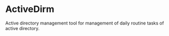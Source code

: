 # ActiveDirm
Active directory management tool for management of daily routine tasks of active directory.
